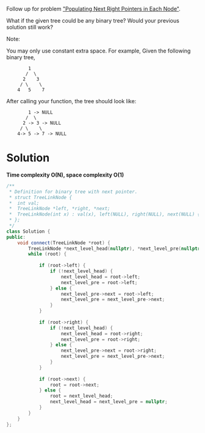 Follow up for problem ["Populating Next Right Pointers in Each Node"](https://leetcode.com/problems/populating-next-right-pointers-in-each-node/).

What if the given tree could be any binary tree? Would your previous solution still work?

Note:

You may only use constant extra space.
For example,
Given the following binary tree,

```
        1
       /  \
      2    3
     / \    \
    4   5    7
```
                                                                      
After calling your function, the tree should look like:

```
        1 -> NULL
       /  \
      2 -> 3 -> NULL
     / \    \
    4-> 5 -> 7 -> NULL
```
                                                                      
# Solution
__Time complexity O(N), space complexity O(1)__

```cpp
/**
 * Definition for binary tree with next pointer.
 * struct TreeLinkNode {
 *  int val;
 *  TreeLinkNode *left, *right, *next;
 *  TreeLinkNode(int x) : val(x), left(NULL), right(NULL), next(NULL) {}
 * };
 */
class Solution {
public:
    void connect(TreeLinkNode *root) {
        TreeLinkNode *next_level_head(nullptr), *next_level_pre(nullptr);
        while (root) {
            
            if (root->left) {
                if (!next_level_head) {
                    next_level_head = root->left;
                    next_level_pre = root->left;
                } else {
                    next_level_pre->next = root->left;
                    next_level_pre = next_level_pre->next;
                }
            }
            
            if (root->right) {
                if (!next_level_head) {
                    next_level_head = root->right;
                    next_level_pre = root->right;
                } else {
                    next_level_pre->next = root->right;
                    next_level_pre = next_level_pre->next;
                }
            }
            
            if (root->next) {
                root = root->next;
            } else {
                root = next_level_head;
                next_level_head = next_level_pre = nullptr;
            }
        }
    }
};
```

